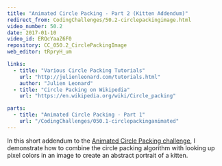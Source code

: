 ```yaml
---
title: "Animated Circle Packing - Part 2 (Kitten Addendum)"
redirect_from: CodingChallenges/50.2-circlepackingimage.html
video_number: 50.2
date: 2017-01-10
video_id: ERQcYaaZ6F0
repository: CC_050.2_CirclePackingImage
web_editor: tRpryH_um

links:
  - title: "Various Circle Packing Tutorials"
    url: "http://julienleonard.com/tutorials.html"
    author: "Julien Leonard"
  - title: "Circle Packing on Wikipedia"
    url: "https://en.wikipedia.org/wiki/Circle_packing"

parts:
  - title: "Animated Circle Packing - Part 1"
    url: "/CodingChallenges/050.1-circlepackinganimated"
---
```


In this short addendum to the [Animated Circle Packing challenge](https://youtu.be/QHEQuoIKgNE), I demonstrate how to combine the circle packing algorithm with looking up pixel colors in an image to create an abstract portrait of a kitten.
